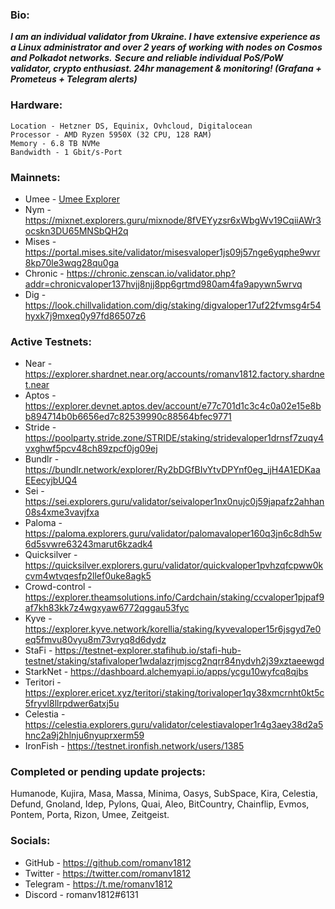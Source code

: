 <!--
**romanv1812/romanv1812** is a ✨ _special_ ✨ repository because its `README.md` (this file) appears on your GitHub profile.

Here are some ideas to get you started:

- 🔭 I’m currently working on ...
- 🌱 I’m currently learning ...
- 👯 I’m looking to collaborate on ...
- 🤔 I’m looking for help with ...
- 💬 Ask me about ...
- 📫 How to reach me: ...
- 😄 Pronouns: ...
- ⚡ Fun fact: ...
-->
### Bio:
***I am an individual validator from Ukraine. I have extensive experience as a Linux administrator and over 2 years of working with nodes on Cosmos and Polkadot networks.*** 
***Secure and reliable individual PoS/PoW validator, crypto enthusiast. 24hr management & monitoring! (Grafana + Prometeus + Telegram alerts)***

### Hardware:
```
Location - Hetzner DS, Equinix, Ovhcloud, Digitalocean 
Processor - AMD Ryzen 5950X (32 CPU, 128 RAM) 
Memory - 6.8 TB NVMe 
Bandwidth - 1 Gbit/s-Port
```

### Mainnets:

* Umee - [Umee Explorer](https://umee.explorers.guru/validator/umeevaloper1wj6p0rgdpy8kkj3xa7e8t0g9tn9nyw4hltw2z2) 
* Nym - https://mixnet.explorers.guru/mixnode/8fVEYyzsr6xWbgWv19CqiiAWr3ocskn3DU65MNSbQH2q
* Mises - https://portal.mises.site/validator/misesvaloper1js09j57nge6yqphe9wvr8kp70le3wqg28qu0ga
* Chronic - https://chronic.zenscan.io/validator.php?addr=chronicvaloper137hvjj8njj8pp6grtmd980am4fa9apywn5wrvq
* Dig - https://look.chillvalidation.com/dig/staking/digvaloper17uf22fvmsg4r54hyxk7j9mxeq0y97fd86507z6


### Active Testnets:
* Near - https://explorer.shardnet.near.org/accounts/romanv1812.factory.shardnet.near
* Aptos - https://explorer.devnet.aptos.dev/account/e77c701d1c3c4c0a02e15e8bb894714b0b6656ed7c82539990c88564bfec9771
* Stride - https://poolparty.stride.zone/STRIDE/staking/stridevaloper1drnsf7zuqy4vxghwf5pcv48ch89zpcf0jg09ej
* Bundlr - https://bundlr.network/explorer/Ry2bDGfBIvYtvDPYnf0eg_ijH4A1EDKaaEEecyjbUQ4
* Sei - https://sei.explorers.guru/validator/seivaloper1nx0nujc0j59japafz2ahhan08s4xme3vavjfxa
* Paloma - https://paloma.explorers.guru/validator/palomavaloper160q3jn6c8dh5w6d5svwre63243marut6kzadk4
* Quicksilver - https://quicksilver.explorers.guru/validator/quickvaloper1pvhzqfcpww0kcvm4wtvqesfp2llef0uke8agk5
* Crowd-control - https://explorer.theamsolutions.info/Cardchain/staking/ccvaloper1pjpaf9af7kh83kk7z4wgxyaw6772qggau53fyc
* Kyve - https://explorer.kyve.network/korellia/staking/kyvevaloper15r6jsgyd7e0eq5fmvu80vyu8m73vryq8d6dydz
* StaFi - https://testnet-explorer.stafihub.io/stafi-hub-testnet/staking/stafivaloper1wdalazrjmjscg2nqrr84nydvh2j39xztaeewgd
* StarkNet - https://dashboard.alchemyapi.io/apps/ycgu10wyfcq8qjbs
* Teritori - https://explorer.ericet.xyz/teritori/staking/torivaloper1qy38xmcrnht0kt5c5fryvl8llrpdwer6atxj5u
* Celestia - https://celestia.explorers.guru/validator/celestiavaloper1r4g3aey38d2a5hnc2a9j2hlnju6nyuprxerm59
* IronFish - https://testnet.ironfish.network/users/1385

### Completed or pending update projects:
Humanode, Kujira, Masa, Massa, Minima, Oasys, SubSpace, Kira, Celestia, Defund, Gnoland, Idep, Pylons, Quai, Aleo, BitCountry, Chainflip, Evmos, Pontem, Porta, Rizon, Umee, Zeitgeist.

### Socials:
* GitHub - https://github.com/romanv1812 
* Twitter - https://twitter.com/romanv1812 
* Telegram - https://t.me/romanv1812 
* Discord - romanv1812#6131
